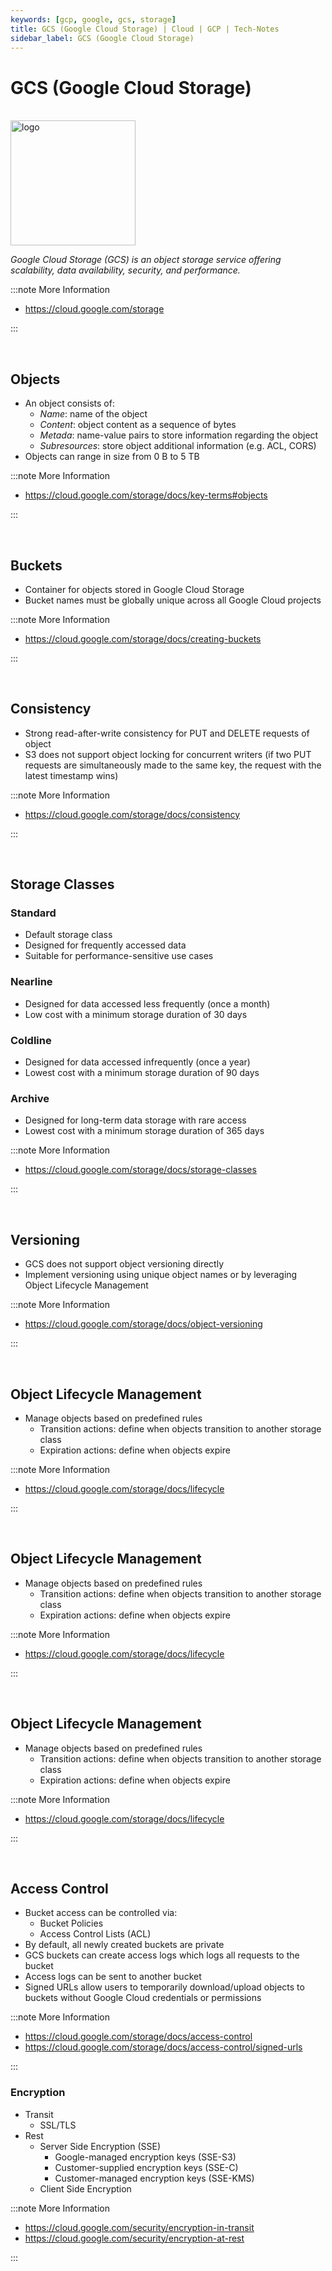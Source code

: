 ```yaml
---
keywords: [gcp, google, gcs, storage]
title: GCS (Google Cloud Storage) | Cloud | GCP | Tech-Notes
sidebar_label: GCS (Google Cloud Storage)
---
```


# GCS (Google Cloud Storage)

<br/>

<div style={{textAlign: 'center'}}>

<img width="200" height="200" alt="logo" src="/img/cloud/gcs.png"/>

_Google Cloud Storage (GCS) is an object storage service offering scalability, data availability, security, and performance._

</div>

:::note More Information

- https://cloud.google.com/storage

:::

<br/>

## Objects

- An object consists of:
  - _Name_: name of the object
  - _Content_: object content as a sequence of bytes
  - _Metada_: name-value pairs to store information regarding the object
  - _Subresources_: store object additional information (e.g. ACL, CORS)
- Objects can range in size from 0 B to 5 TB

:::note More Information

- https://cloud.google.com/storage/docs/key-terms#objects

:::

<br/>

## Buckets

- Container for objects stored in Google Cloud Storage
- Bucket names must be globally unique across all Google Cloud projects

:::note More Information

- https://cloud.google.com/storage/docs/creating-buckets

:::

<br/>

## Consistency

- Strong read-after-write consistency for PUT and DELETE requests of object
- S3 does not support object locking for concurrent writers (if two PUT requests are simultaneously made to the same key, the request with the latest timestamp wins)

:::note More Information

- https://cloud.google.com/storage/docs/consistency

:::

<br/>

## Storage Classes

### Standard

- Default storage class
- Designed for frequently accessed data
- Suitable for performance-sensitive use cases

### Nearline

- Designed for data accessed less frequently (once a month)
- Low cost with a minimum storage duration of 30 days

### Coldline

- Designed for data accessed infrequently (once a year)
- Lowest cost with a minimum storage duration of 90 days

### Archive

- Designed for long-term data storage with rare access
- Lowest cost with a minimum storage duration of 365 days

:::note More Information

- https://cloud.google.com/storage/docs/storage-classes

:::

<br/>

## Versioning

- GCS does not support object versioning directly
- Implement versioning using unique object names or by leveraging Object Lifecycle Management

:::note More Information

- https://cloud.google.com/storage/docs/object-versioning

:::

<br/>

## Object Lifecycle Management

- Manage objects based on predefined rules
  - Transition actions: define when objects transition to another storage class
  - Expiration actions: define when objects expire

:::note More Information

- https://cloud.google.com/storage/docs/lifecycle

:::

<br/>

## Object Lifecycle Management

- Manage objects based on predefined rules
  - Transition actions: define when objects transition to another storage class
  - Expiration actions: define when objects expire

:::note More Information

- https://cloud.google.com/storage/docs/lifecycle

:::

<br/>

## Object Lifecycle Management

- Manage objects based on predefined rules
  - Transition actions: define when objects transition to another storage class
  - Expiration actions: define when objects expire

:::note More Information

- https://cloud.google.com/storage/docs/lifecycle

:::

<br/>

## Access Control

- Bucket access can be controlled via:
  - Bucket Policies
  - Access Control Lists (ACL)
- By default, all newly created buckets are private
- GCS buckets can create access logs which logs all requests to the bucket
- Access logs can be sent to another bucket
- Signed URLs allow users to temporarily download/upload objects to buckets without Google Cloud credentials or permissions

:::note More Information

- https://cloud.google.com/storage/docs/access-control
- https://cloud.google.com/storage/docs/access-control/signed-urls

:::

### Encryption

- Transit
  - SSL/TLS
- Rest
  - Server Side Encryption (SSE)
    - Google-managed encryption keys (SSE-S3)
    - Customer-supplied encryption keys (SSE-C)
    - Customer-managed encryption keys (SSE-KMS)
  - Client Side Encryption

:::note More Information

- https://cloud.google.com/security/encryption-in-transit
- https://cloud.google.com/security/encryption-at-rest

:::
